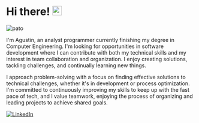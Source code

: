 # Hi there! <img position="right" src="https://media.tenor.com/GVbLnw73qD8AAAAi/dancing-duck-karlo.gif" width="25"/>

![pato](https://media.tenor.com/GVbLnw73qD8AAAAi/dancing-duck-karlo.gif)

I'm Agustin, an analyst programmer currently finishing my degree in Computer Engineering. I'm looking for opportunities in software development where I can contribute with both my technical skills and my interest in team collaboration and organization. I enjoy creating solutions, tackling challenges, and continually learning new things.

I approach problem-solving with a focus on finding effective solutions to technical challenges, whether it's in development or process optimization. I'm committed to continuously improving my skills to keep up with the fast pace of tech, and I value teamwork, enjoying the process of organizing and leading projects to achieve shared goals.

[<img alt="LinkedIn" src="https://img.shields.io/badge/LinkedIn-%230E76A8.svg?&style=for-the-badge&logo=LinkedIn&logoColor=white" />](https://www.linkedin.com/in/azauting/)
